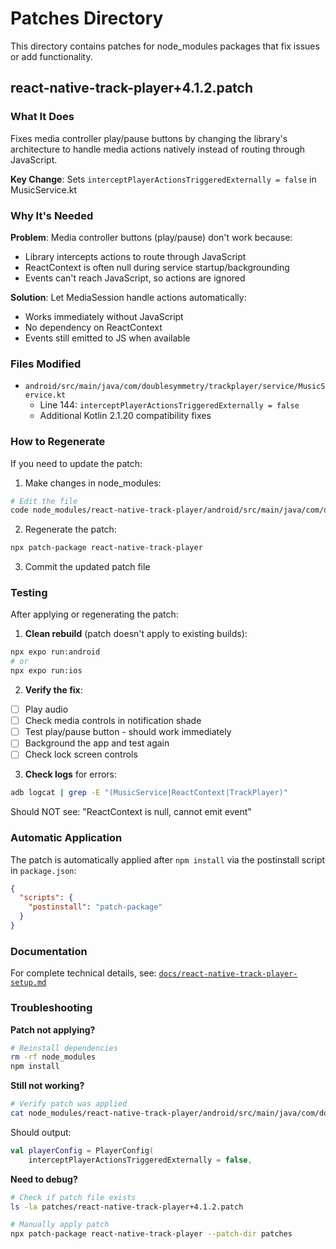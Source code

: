 # Patches Directory

This directory contains patches for node_modules packages that fix issues or add functionality.

## react-native-track-player+4.1.2.patch

### What It Does

Fixes media controller play/pause buttons by changing the library's architecture to handle media actions natively instead of routing through JavaScript.

**Key Change**: Sets `interceptPlayerActionsTriggeredExternally = false` in MusicService.kt

### Why It's Needed

**Problem**: Media controller buttons (play/pause) don't work because:
- Library intercepts actions to route through JavaScript
- ReactContext is often null during service startup/backgrounding
- Events can't reach JavaScript, so actions are ignored

**Solution**: Let MediaSession handle actions automatically:
- Works immediately without JavaScript
- No dependency on ReactContext
- Events still emitted to JS when available

### Files Modified

- `android/src/main/java/com/doublesymmetry/trackplayer/service/MusicService.kt`
  - Line 144: `interceptPlayerActionsTriggeredExternally = false`
  - Additional Kotlin 2.1.20 compatibility fixes

### How to Regenerate

If you need to update the patch:

1. Make changes in node_modules:
```bash
# Edit the file
code node_modules/react-native-track-player/android/src/main/java/com/doublesymmetry/trackplayer/service/MusicService.kt
```

2. Regenerate the patch:
```bash
npx patch-package react-native-track-player
```

3. Commit the updated patch file

### Testing

After applying or regenerating the patch:

1. **Clean rebuild** (patch doesn't apply to existing builds):
```bash
npx expo run:android
# or
npx expo run:ios
```

2. **Verify the fix**:
- [ ] Play audio
- [ ] Check media controls in notification shade
- [ ] Test play/pause button - should work immediately
- [ ] Background the app and test again
- [ ] Check lock screen controls

3. **Check logs** for errors:
```bash
adb logcat | grep -E "(MusicService|ReactContext|TrackPlayer)"
```

Should NOT see: "ReactContext is null, cannot emit event"

### Automatic Application

The patch is automatically applied after `npm install` via the postinstall script in `package.json`:

```json
{
  "scripts": {
    "postinstall": "patch-package"
  }
}
```

### Documentation

For complete technical details, see: [`docs/react-native-track-player-setup.md`](../docs/react-native-track-player-setup.md)

### Troubleshooting

**Patch not applying?**
```bash
# Reinstall dependencies
rm -rf node_modules
npm install
```

**Still not working?**
```bash
# Verify patch was applied
cat node_modules/react-native-track-player/android/src/main/java/com/doublesymmetry/trackplayer/service/MusicService.kt | grep -A2 "val playerConfig"
```

Should output:
```kotlin
val playerConfig = PlayerConfig(
    interceptPlayerActionsTriggeredExternally = false,
```

**Need to debug?**
```bash
# Check if patch file exists
ls -la patches/react-native-track-player+4.1.2.patch

# Manually apply patch
npx patch-package react-native-track-player --patch-dir patches
```
